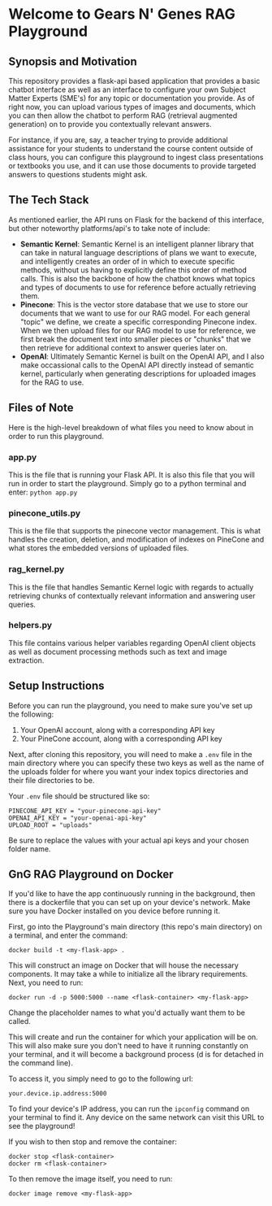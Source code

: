 # Welcome to Gears N' Genes RAG Playground
## Synopsis and Motivation
This repository provides a flask-api based application that provides a basic chatbot interface as well as an interface to configure your own Subject Matter Experts (SME's) for any topic or documentation you provide. As of right now, you can upload various types of images and documents, which you can then allow the chatbot to perform RAG (retrieval augmented generation) on to provide you contextually relevant answers.

For instance, if you are, say, a teacher trying to provide additional assistance for your students to understand the course content outside of class hours, you can configure this playground to ingest class presentations or textbooks you use, and it can use those documents to provide targeted answers to questions students might ask.

## The Tech Stack
As mentioned earlier, the API runs on Flask for the backend of this interface, but other noteworthy platforms/api's to take note of include:

- **Semantic Kernel**: Semantic Kernel is an intelligent planner library that can take in natural language descriptions of plans we want to execute, and intelligently creates an order of in which to execute specific methods, without us having to explicitly define this order of method calls. This is also the backbone of how the chatbot knows what topics and types of documents to use for reference before actually retrieving them. 
- **Pinecone**: This is the vector store database that we use to store our documents that we want to use for our RAG model. For each general "topic" we define, we create a specific corresponding Pinecone index. When we then upload files for our RAG model to use for reference, we first break the document text into smaller pieces or "chunks" that we then retrieve for additional context to answer queries later on.
- **OpenAI**: Ultimately Semantic Kernel is built on the OpenAI API, and I also make occassional calls to the OpenAI API directly instead of semantic kernel, particularly when generating descriptions for uploaded images for the RAG to use.

## Files of Note
Here is the high-level breakdown of what files you need to know about in order to run this playground.

### app.py
This is the file that is running your Flask API. It is also this file that you will run in order to start the playground. Simply go to a python terminal and enter:
`python app.py`

### pinecone_utils.py
This is the file that supports the pinecone vector management. This is what handles the creation, deletion, and modification of indexes on PineCone and what stores the embedded versions of uploaded files. 

### rag_kernel.py
This is the file that handles Semantic Kernel logic with regards to actually retrieving chunks of contextually relevant information and answering user queries.

### helpers.py
This file contains various helper variables regarding OpenAI client objects as well as document processing methods such as text and image extraction.

## Setup Instructions
Before you can run the playground, you need to make sure you've set up the following:
1. Your OpenAI account, along with a corresponding API key
2. Your PineCone account, along with a corresponding API key

Next, after cloning this repository, you will need to make a `.env` file in the main directory where you can specify these two keys as well as the name of the uploads folder for where you want your index topics directories and their file directories to be.

Your `.env` file should be structured like so:
```
PINECONE_API_KEY = "your-pinecone-api-key"
OPENAI_API_KEY = "your-openai-api-key"
UPLOAD_ROOT = "uploads"
```
Be sure to replace the values with your actual api keys and your chosen folder name.

## GnG RAG Playground on Docker
If you'd like to have the app continuously running in the background, then there is a dockerfile that you can set up on your device's network. Make sure you have Docker installed on you device before running it.

First, go into the Playground's main directory (this repo's main directory) on a terminal, and enter the command:

`docker build -t <my-flask-app> .`

This will construct an image on Docker that will house the necessary components. It may take a while to initialize all the library requirements. Next, you need to run:

`docker run -d -p 5000:5000 --name <flask-container> <my-flask-app>`

Change the placeholder names to what you'd actually want them to be called.

This will create and run the container for which your application will be on. This will also make sure you don't need to have it running constantly on your terminal, and it will become a background process (d is for detached in the command line).

To access it, you simply need to go to the following url:

`your.device.ip.address:5000`

To find your device's IP address, you can run the `ipconfig` command on your terminal to find it. Any device on the same network can visit this URL to see the playground!

If you wish to then stop and remove the container:

```
docker stop <flask-container>
docker rm <flask-container>
```
To then remove the image itself, you need to run:

`docker image remove <my-flask-app>`